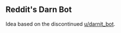 ## Reddit's Darn Bot
Idea based on the discontinued [u/darnit_bot](https://reddit.com/user/darnit_bot).
